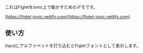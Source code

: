 これはFigletをionic上で動かすためのデモです。

[https://figlet-ionic.netlify.com](https://figlet-ionic.netlify.com)

## 使い方

Inputにアルファベットを打ち込むとFigletフォントとして表示します。

